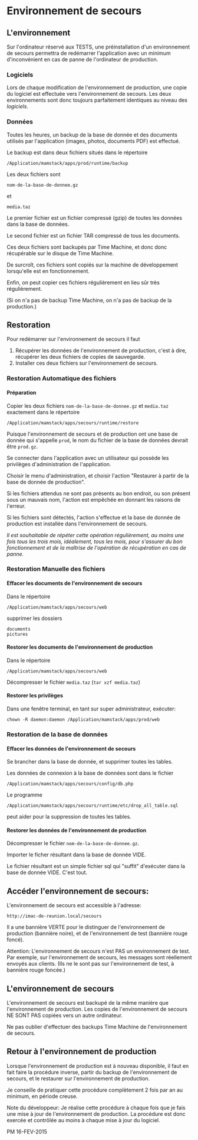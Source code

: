 # Environnement de secours

## L'environnement

Sur l'ordinateur réservé aux TESTS, une préinstallation d'un environnement de secours permettra
de redémarrer l'application avec un minimum d'inconvénient
en cas de panne de l'ordinateur de production.


### Logiciels

Lors de chaque modification de l'environnement de production, une copie du logiciel est effectuée vers l'environnement de secours.
Les deux environnements sont donc toujours parfaitement identiques au niveau des *logiciels*.

### Données

Toutes les heures, un backup de la base de donnée et des documents utilisés par l'application (images, photos, documents PDF) est effectué.

Le backup est dans deux fichiers situés dans le répertoire

	/Application/mamstack/apps/prod/runtime/backup
	
Les deux fichiers sont

	nom-de-la-base-de-donnee.gz

et

	media.taz
	
Le premier fichier est un fichier compressé (gzip) de toutes les données dans la base de données.

Le second fichier est un fichier TAR compressé de tous les documents.


Ces deux fichiers sont backupés par Time Machine, et donc donc récupérable sur le disque de Time Machine.

De surcroît, ces fichiers sont copiés sur la machine de développement lorsqu'elle est en fonctionnement.

Enfin, on peut copier ces fichiers régulièrement en lieu sûr très régulièrement.

(Si on n'a pas de backup Time Machine, on n'a pas de backup de la production.)

## Restoration

Pour redémarrer sur l'environnement de secours il faut

  1. Récupérer les données de l'environnement de production, c'est à dire, récupérer les deux fichiers de copies de sauvegarde.
  2. Installer ces deux fichiers sur l'environnement de secours.


### Restoration Automatique des fichiers

#### Préparation

Copier les deux fichiers `nom-de-la-base-de-donnee.gz` et `media.taz` exactement dans le répertoire

	/Application/mamstack/apps/secours/runtime/restore

Puisque l'environnement de secours et de production ont une base de donnée qui s'appelle `prod`,
le nom du fichier de la base de données devrait être `prod.gz`.

Se connecter dans l'application avec un utilisateur qui possède les privilèges d'administration de l'application.

Choisir le menu d'administration, et choisir l'action "Restaurer à partir de la base de donnée de production".

Si les fichiers attendus ne sont pas présents au bon endroit, ou son présent sous un mauvais nom,
l'action est empêchée en donnant les raisons de l'erreur.

Si les fichiers sont détectés, l'action s'effectue et la base de donnée de production est installée dans
l'environnement de secours.

*Il est souhaitable de répéter cette opération régulièrement, au moins une fois tous les trois mois,
idéalement, tous les mois, pour s'assurer du bon fonctionnement et de la maîtrise de l'opération
de récupération en cas de panne.*


### Restoration Manuelle des fichiers

#### Effacer les documents de l'environnement de secours

Dans le répertoire

	/Application/mamstack/apps/secours/web


supprimer les dossiers

	documents
	pictures


#### Restorer les documents de l'environnement de production

Dans le répertoire

	/Application/mamstack/apps/secours/web

Décompresser le fichier `media.taz` (`tar xzf media.taz`)

#### Restorer les privilèges

Dans une fenêtre terminal, en tant sur super administrateur, exécuter:

	chown -R daemon:daemon /Application/mamstack/apps/prod/web


### Restoration de la base de données

#### Effacer les données de l'environnement de secours

Se brancher dans la base de donnée, et supprimer toutes les tables.

Les données de connexion à la base de données sont dans le fichier

	/Application/mamstack/apps/secours/config/db.php

Le programme

	/Application/mamstack/apps/secours/runtime/etc/drop_all_table.sql
	
peut aider pour la suppression de toutes les tables.


#### Restorer les données de l'environnement de production

Décompresser le fichier `nom-de-la-base-de-donnee.gz`.

Importer le ficher résultant dans la base de donnée VIDE.

Le fichier résultant est un simple fichier sql qui "suffit" d'exécuter dans la base de donnée VIDE.
C'est tout.

## Accéder l'environnement de secours:

L'environnement de secours est accessible à l'adresse:

	http://imac-de-reunion.local/secours

Il a une bannière VERTE pour le distinguer de l'environnement de production (bannière noire), et de l'environnement de test (bannière rouge foncé).

Attention: L'environnement de secours n'est PAS un environnement de test.
Par exemple, sur l'environnement de secours, les messages sont réellement envoyés aux clients.
(Ils ne le sont pas sur l'environnement de test, à bannière rouge foncée.)


## L'environnement de secours

L'environnement de secours est backupé de la même manière que l'environnement de production.
Les copies de l'environnement de secours NE SONT PAS copiées vers un autre ordinateur.

Ne pas oublier d'effectuer des backups Time Machine de l'environnement de secours.


## Retour à l'environnement de production

Lorsque l'environnement de production est à nouveau disponible, il faut en fait faire la procédure inverse,
partir du backup de l'environnement de secours, et le restaurer sur l'environnement de production.

Je conseille de pratiquer cette procédure complètement 2 fois par an au minimum,
en période creuse.


Note du développeur: Je réalise cette procédure à chaque fois que je fais une mise à jour de l'environnement de production.
La procédure est donc exercée et contrôlée au moins à chaque mise à jour du logiciel.

PM 16-FEV-2015
	